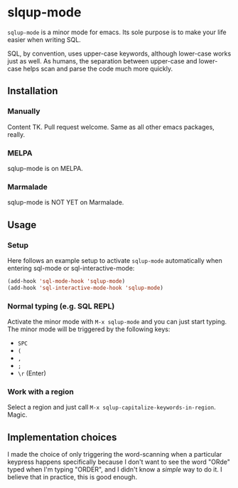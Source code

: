 # slqup-mode

`sqlup-mode` is a minor mode for emacs. Its sole purpose is to make
your life easier when writing SQL.

SQL, by convention, uses upper-case keywords, although lower-case
works just as well. As humans, the separation between upper-case and
lower-case helps scan and parse the code much more quickly.

## Installation

### Manually

Content TK. Pull request welcome. Same as all other emacs packages,
really.

### MELPA

sqlup-mode is on MELPA.

### Marmalade

sqlup-mode is NOT YET on Marmalade.

## Usage

### Setup

Here follows an example setup to activate `sqlup-mode` automatically when entering sql-mode or sql-interactive-mode:

``` lisp
(add-hook 'sql-mode-hook 'sqlup-mode)
(add-hook 'sql-interactive-mode-hook 'sqlup-mode)
```

### Normal typing (e.g. SQL REPL)

Activate the minor mode with `M-x sqlup-mode` and you can just start
typing. The minor mode will be triggered by the following keys:
* `SPC`
* `(`
* `,`
* `;`
* `\r` (Enter)

### Work with a region

Select a region and just call `M-x sqlup-capitalize-keywords-in-region`.
Magic.


## Implementation choices

I made the choice of only triggering the word-scanning when a particular keypress happens specifically because I don't want to see the word "ORde" typed when I'm typing "ORDER", and I didn't know a *simple* way to do it. I believe that in practice, this is good enough.

